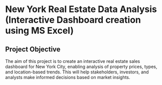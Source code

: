 # New York Real Estate Data Analysis (Interactive Dashboard creation using MS Excel)

## Project Objective

The aim of this project is to create an interactive real estate sales dashboard for New York City, enabling analysis of property prices, types, and location-based trends. This will help stakeholders, investors, and analysts make informed decisions based on market insights.

